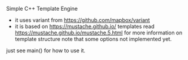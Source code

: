 Simple C++ Template Engine

- it uses variant from https://github.com/mapbox/variant
- it is based on https://mustache.github.io/ templates
read https://mustache.github.io/mustache.5.html for more information on template structure
note that some options not implemented yet.

just see main() for how to use it.
